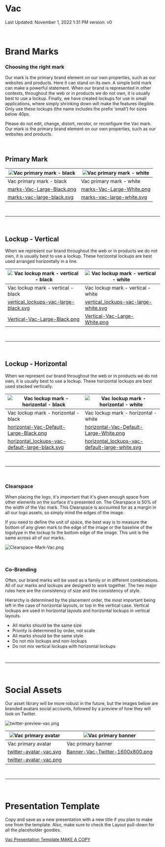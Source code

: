 # Vac

Last Updated: November 1, 2022 1:31 PM
version: v0

<br/>

# Brand Marks

### Choosing the right mark

Our mark is the primary brand element on our own properties, such as our websites and products. Here it can stand on its own. A simple bold mark can make a powerful statement. When our brand is represented in other contexts, throughout the web or in products we do not own, it is usually best to use a lockup. Finally, we have created lockups for use in small applications, where simply shrinking down will make the features illegible. Only use these lockups (the name includes the prefix ‘small’) for sizes below 40px.

Please do not edit, change, distort, recolor, or reconfigure the Vac mark. Our mark is the primary brand element on our own properties, such as our websites and products.

<br/>

## Primary Mark

| ![Vac primary mark - black ](vac/marks-Vac-Large-Black.png) | ![Vac primary mark - white ](vac/marks-Vac-Large-White.png) |
| ----------------------------------------------------------- | ----------------------------------------------------------- |
| Vac primary mark - black                                    | Vac primary mark - white                                    |
| [marks-Vac-Large-Black.png](vac/marks-Vac-Large-Black.png)  | [marks-Vac-Large-White.png](vac/marks-Vac-Large-White.png)  |
| [marks-vac-large-black.svg](vac/marks-vac-large-black.svg)  | [marks-vac-large-white.svg](vac/marks-vac-large-white.svg)  |

<br/>

---

<br/>

## Lockup - Vertical

When we represent our brand throughout the web or in products we do not own, it is usually best to use a lockup. These horizontal lockups are best used arranged horizontally in a line.

| ![Vac lockup mark - vertical - black ](vac/Notion-lockups_vertical-Vac-Large-Black.svg) | ![Vac lockup mark - vertical - white ](vac/Notion-lockups_vertical-Vac-Large-White.svg) |
| --------------------------------------------------------------------------------------- | --------------------------------------------------------------------------------------- |
| Vac lockup mark - vertical - black                                                      | Vac lockup mark - vertical - white                                                      |
| [vertical_lockups-vac-large-black.svg](vac/vertical_lockups-vac-large-black.svg)        | [vertical_lockups-vac-large-white.svg](vac/vertical_lockups-vac-large-white.svg)        |
| [Vertical-Vac-Large-Black.png](vac/Vertical-Vac-Large-Black.png)                        | [Vertical-Vac-Large-White.png](vac/Vertical-Vac-Large-White.png)                        |

<br/>

---

<br/>

## Lockup - Horizontal

When we represent our brand throughout the web or in products we do not own, it is usually best to use a lockup. These horizontal lockups are best used stacked vertically.

| ![Vac lockup mark - horizontal - black ](vac/Notion-lockups_horizontal-Vac-Default-Large-Black.svg)  | ![Vac lockup mark - horizontal - white ](vac/Notion-lockups_horizontal-Vac-Default-Large-White.svg)  |
| ---------------------------------------------------------------------------------------------------- | ---------------------------------------------------------------------------------------------------- |
| Vac lockup mark - horizontal - black                                                                 | Vac lockup mark - horizontal - white                                                                 |
| [horizontal-Vac-Default-Large-Black.png](vac/horizontal-Vac-Default-Large-Black.png)                 | [horizontal-Vac-Default-Large-White.png](vac/horizontal-Vac-Default-Large-White.png)                 |
| [horizontal_lockups-vac-default-large-black.svg](vac/horizontal_lockups-vac-default-large-black.svg) | [horizontal_lockups-vac-default-large-white.svg](vac/horizontal_lockups-vac-default-large-white.svg) |

<br/>

---

<br/>

### Clearspace

When placing the logo, it's important that it's given enough space from other elements on the surface it's presented on. The Clearspace is 50% of the width of the Vac mark. This Clearspace is accounted for as a margin in all our logo assets, so simply mind the edges of the image.

If you need to define the unit of space, the best way is to measure the bottom of any given mark to the edge of the image or the baseline of the logotype in the lockup to the bottom edge of the image. This unit is the same across all of our marks.

![Clearspace-Mark-Vac.png](vac/Clearspace-Mark-Vac.png)

<br/>

### Co-Branding

Often, our brand marks will be used as a family or in different combinations. All of our marks and lockups are designed to work together. The two major rules here are the consistency of size and the consistency of style.

Hierarchy is determined by the placement order, the most important being left in the case of horizontal layouts, or top in the vertical case. Vertical lockups are used in horizontal layouts and horizontal lockups in vertical layouts.

- All marks should be the same size
- Priority is determined by order, not scale
- All marks should be the same style
- Do not mix lockups and non-lockups
- Do not mix vertical lockups with horizontal lockups

<br/>

---

<br/>

# Social Assets

Our asset library will be more robust in the future, but the images below are branded avatars social accounts, followed by a preview of how they will look on Twitter.

![twitter-preview-vac.png](vac/twitter-preview-vac.png)

| ![Vac primary avatar](vac/twitter-avatar-vac.png)    | ![Vac primary banner](vac/Banner-Vac-Twitter-1600x800.png)             |
| ---------------------------------------------------- | ---------------------------------------------------------------------- |
| Vac primary avatar                                   | Vac primary banner                                                     |
| [twitter-avatar-vac.svg](vac/twitter-avatar-vac.svg) | [Banner-Vac-Twitter-1600x800.png](vac/Banner-Vac-Twitter-1600x800.png) |
| [twitter-avatar-vac.png](vac/twitter-avatar-vac.png) |

<br/>

---

<br/>

# Presentation Template

Copy and save as a new presentation with a new title if you plan to make one from the template.
Also, make sure to check the Layout pull-down for all the placeholder goodies.

[Vac Presentation Template MAKE A COPY](https://docs.google.com/presentation/d/1extQeoMdbY2VZbTZH0sNKOM0AGMzpXjGsq9eG44zWjo/edit?usp=drivesdk)
